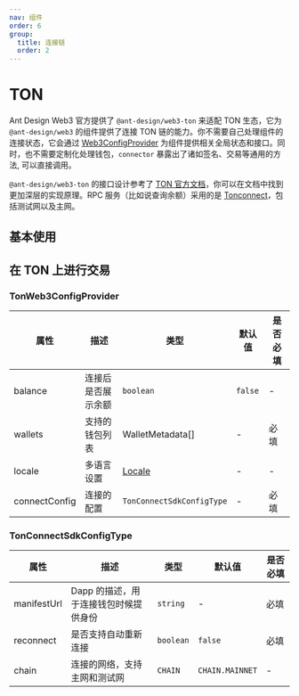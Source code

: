 ```yaml
---
nav: 组件
order: 6
group:
  title: 连接链
  order: 2
---
```


# TON

Ant Design Web3 官方提供了 `@ant-design/web3-ton` 来适配 TON 生态，它为 `@ant-design/web3` 的组件提供了连接 TON 链的能力。你不需要自己处理组件的连接状态，它会通过 [Web3ConfigProvider](../web3-config-provider/index.zh-CN.md) 为组件提供相关全局状态和接口。同时，也不需要定制化处理钱包，`connector` 暴露出了诸如签名、交易等通用的方法, 可以直接调用。

`@ant-design/web3-ton` 的接口设计参考了 [TON 官方文档](https://docs.ton.org/mandarin/)，你可以在文档中找到更加深层的实现原理。RPC 服务（比如说查询余额）采用的是 [Tonconnect](http://toncenter.com)，包括测试网以及主网。

## 基本使用

<code src='./demos/basic.tsx'></code>

## 在 TON 上进行交易

<code src='./demos/transaction.tsx'></code>

### TonWeb3ConfigProvider

| 属性 | 描述 | 类型 | 默认值 | 是否必填 |
| --- | --- | --- | --- | --- |
| balance | 连接后是否展示余额 | `boolean` | `false` | - |
| wallets | 支持的钱包列表 | WalletMetadata\[\] | - | 必填 |
| locale | 多语言设置 | [Locale](https://github.com/ant-design/ant-design-web3/blob/main/packages/common/src/locale/zh_CN.ts) | - | - |
| connectConfig | 连接的配置 | `TonConnectSdkConfigType` | - | 必填 |

### TonConnectSdkConfigType

| 属性        | 描述                                  | 类型      | 默认值          | 是否必填 |
| ----------- | ------------------------------------- | --------- | --------------- | -------- |
| manifestUrl | Dapp 的描述，用于连接钱包时候提供身份 | `string`  | -               | 必填     |
| reconnect   | 是否支持自动重新连接                  | `boolean` | `false`         | 必填     |
| chain       | 连接的网络，支持主网和测试网          | `CHAIN`   | `CHAIN.MAINNET` | -        |
